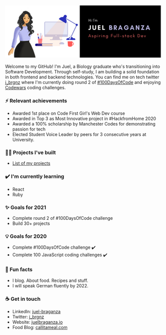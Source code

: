 <img src= "https://github.com/Juel07/Juel07/blob/master/github-banner.png"></img>
<br>
<br>
Welcome to my GitHub! I'm Juel, a Biology graduate who's transitioning into Software Development. Through self-study, I am building a solid foundation in both frontend and backend technologies. You can find me on tech twitter <a href = "https://twitter.com/j_brgnz" target="_blank">j_brgnz</a> where I'm currently doing round 2 of <a href="https://twitter.com/j_brgnz/status/1352300517402300417?s=20" target="_blank">#100DaysOfCode</a> and enjoying <a href="https://www.codewars.com/" target="_blank">Codewars</a> coding challenges.

### ⚡ Relevant achievements
- Awarded 1st place on Code First Girl's Web Dev course
- Awarded in Top 3 as Most Innovative project in #HackfromHome 2020 
- Awarded a 100% scholarship by Manchester Codes for demonstrating passion for tech
- Elected Student Voice Leader by peers for 3 consecutive years at University.

### 👩‍💻 Projects I've built
- <a href = "https://github.com/Juel07/list-of-my-projects">List of my projects</a>

### ✔️ I'm currently learning
- React
- Ruby

### ✨ Goals for 2021
- Complete round 2 of #100DaysOfCode challenge
- Build 30+ projects

### 💡 Goals for 2020
- Complete #100DaysOfCode challenge ✔️
- Complete 100 JavaScript coding challenges ✔️

### 🌴 Fun facts
- I blog. About food. Recipes and stuff. 
- I will speak German fluently by 2022.

### ☕ Get in touch
- LinkedIn: <a href = "https://www.linkedin.com/in/juel-braganza/">juel-braganza</a>
- Twitter: <a href = "https://twitter.com/j_brgnz">j_brgnz</a>
- Website: <a href = "https://www.juelbraganza.io">juelbraganza.io</a> 
- Food Blog: <a href = "https://callitameal.com">callitameal.com</a>
